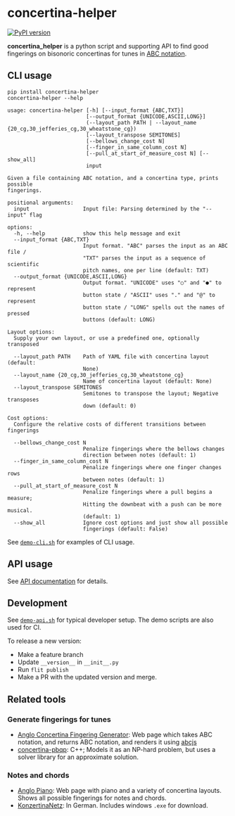 # concertina-helper

[![PyPI version](https://badge.fury.io/py/concertina_helper.svg)](https://pypi.org/project/concertina_helper/)

**concertina_helper** is a python script and supporting API
to find good fingerings on bisonoric concertinas for
tunes in [ABC notation](https://abcnotation.com/).

## CLI usage

```
pip install concertina-helper
concertina-helper --help
```
```
usage: concertina-helper [-h] [--input_format {ABC,TXT}]
                         [--output_format {UNICODE,ASCII,LONG}]
                         (--layout_path PATH | --layout_name {20_cg,30_jefferies_cg,30_wheatstone_cg})
                         [--layout_transpose SEMITONES]
                         [--bellows_change_cost N]
                         [--finger_in_same_column_cost N]
                         [--pull_at_start_of_measure_cost N] [--show_all]
                         input

Given a file containing ABC notation, and a concertina type, prints possible
fingerings.

positional arguments:
  input                 Input file: Parsing determined by the "--input" flag

options:
  -h, --help            show this help message and exit
  --input_format {ABC,TXT}
                        Input format. "ABC" parses the input as an ABC file /
                        "TXT" parses the input as a sequence of scientific
                        pitch names, one per line (default: TXT)
  --output_format {UNICODE,ASCII,LONG}
                        Output format. "UNICODE" uses "○" and "●" to represent
                        button state / "ASCII" uses "." and "@" to represent
                        button state / "LONG" spells out the names of pressed
                        buttons (default: LONG)

Layout options:
  Supply your own layout, or use a predefined one, optionally transposed

  --layout_path PATH    Path of YAML file with concertina layout (default:
                        None)
  --layout_name {20_cg,30_jefferies_cg,30_wheatstone_cg}
                        Name of concertina layout (default: None)
  --layout_transpose SEMITONES
                        Semitones to transpose the layout; Negative transposes
                        down (default: 0)

Cost options:
  Configure the relative costs of different transitions between fingerings

  --bellows_change_cost N
                        Penalize fingerings where the bellows changes
                        direction between notes (default: 1)
  --finger_in_same_column_cost N
                        Penalize fingerings where one finger changes rows
                        between notes (default: 1)
  --pull_at_start_of_measure_cost N
                        Penalize fingerings where a pull begins a measure;
                        Hitting the downbeat with a push can be more musical.
                        (default: 1)
  --show_all            Ignore cost options and just show all possible
                        fingerings (default: False)
```

See [`demo-cli.sh`](https://github.com/mccalluc/concertina-helper/blob/main/demo-cli.sh)
for examples of CLI usage.

## API usage

See [API documentation](https://mccalluc.github.io/concertina-helper) for details.

## Development

See [`demo-api.sh`](https://github.com/mccalluc/concertina-helper/blob/main/demo-cli.sh)
for typical developer setup. The demo scripts are also used for CI.

To release a new version:
- Make a feature branch
- Update `__version__` in `__init__.py`
- Run `flit publish`
- Make a PR with the updated version and merge.

## Related tools

### Generate fingerings for tunes

- [Anglo Concertina Fingering Generator](https://jvandonsel.github.io/fingering/fingering.html): Web page which takes ABC notation, and returns ABC notation, and renders it using [abcjs](https://www.abcjs.net/)
- [concertina-pbqp](https://github.com/resistor/concertina-pbqp): C++; Models it as an NP-hard problem, but uses a solver library for an approximate solution. 

### Notes and chords

- [Anglo Piano](https://anglopiano.com/): Web page with piano and a variety of concertina layouts. Shows all possible fingerings for notes and chords.
- [KonzertinaNetz](https://www.konzertinanetz.de/): In German. Includes windows `.exe` for download.
